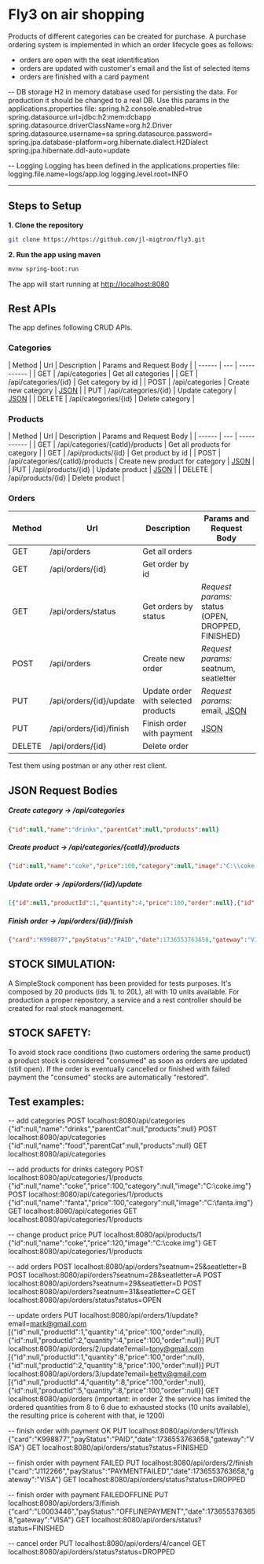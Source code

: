 <h1><b>Fly3 on air shopping</b></h1>

Products of different categories can be created for purchase.
A purchase ordering system is implemented in which an order lifecycle goes as follows: 
- orders are open with the seat identification
- orders are updated with customer's email and the list of selected items
- orders are finished with a card payment 

-- DB storage
H2 in memory database used for persisting the data. For production it should be changed to a real DB.
Use this params in the applications.properties file:
spring.h2.console.enabled=true
spring.datasource.url=jdbc:h2:mem:dcbapp
spring.datasource.driverClassName=org.h2.Driver
spring.datasource.username=sa
spring.datasource.password=
spring.jpa.database-platform=org.hibernate.dialect.H2Dialect
spring.jpa.hibernate.ddl-auto=update

-- Logging
Logging has been defined in the applications.properties file: 
logging.file.name=logs/app.log
logging.level.root=INFO

--------------

## Steps to Setup

**1. Clone the repository**

```bash
git clone https://https://github.com/jl-migtron/fly3.git
```

**2. Run the app using maven**

```bash
mvnw spring-boot:run
```
The app will start running at <http://localhost:8080>

## Rest APIs

The app defines following CRUD APIs.

### Categories

| Method | Url | Description | Params and Request Body |
| ------ | --- | ----------- |
| GET    | /api/categories | Get all categories | 
| GET    | /api/categories/{id} | Get category by id | 
| POST   | /api/categories | Create new category | [JSON](#category) |
| PUT    | /api/categories/{id} | Update category | [JSON](#category) | 
| DELETE | /api/categories/{id} | Delete category |

### Products

| Method | Url | Description | Params and Request Body |
| ------ | --- | ----------- |
| GET    | /api/categories/{catId}/products | Get all products for category | 
| GET    | /api/products/{id} | Get product by id | 
| POST   | /api/categories/{catId}/products | Create new product for category | [JSON](#product) |
| PUT    | /api/products/{id} | Update product | [JSON](#product) |
| DELETE | /api/products/{id} | Delete product |


### Orders

| Method | Url | Description | Params and Request Body |
| ------ | --- | ----------- | ------------------------- |
| GET    | /api/orders | Get all orders |
| GET    | /api/orders/{id} | Get order by id |
| GET    | /api/orders/status | Get orders by status | *Request params:* status (OPEN, DROPPED, FINISHED) 
| POST   | /api/orders | Create new order | *Request params:* seatnum, seatletter | 
| PUT    | /api/orders/{id}/update | Update order with selected products | *Request params:* email, [JSON](#items) | 
| PUT    | /api/orders/{id}/finish | Finish order with payment | [JSON](#payment) | 
| DELETE | /api/orders/{id} | Delete order | |


Test them using postman or any other rest client.

## JSON Request Bodies


##### <a id="category">Create category -> /api/categories</a>
```json
{"id":null,"name":"drinks","parentCat":null,"products":null}
```

##### <a id="product">Create product -> /api/categories/{catId}/products</a>
```json
{"id":null,"name":"coke","price":100,"category":null,"image":"C:\\coke.img"}
```

##### <a id="items">Update order -> /api/orders/{id}/update</a>
```json
[{"id":null,"productId":1,"quantity":4,"price":100,"order":null},{"id":null,"productId":2,"quantity":4,"price":100,"order":null}]
```

##### <a id="payment">Finish order -> /api/orders/{id}/finish</a>
```json
{"card":"K998877","payStatus":"PAID","date":1736553763658,"gateway":"VISA"}
```


## STOCK SIMULATION: 
A SimpleStock component has been provided for tests purposes. It's composed by 20 products (ids 1L to 20L), all with 10 units available. 
For production a proper repository, a service and a rest controller should be created for real stock management. 

## STOCK SAFETY:
To avoid stock race conditions (two customers ordering the same product) a product stock is considered "consumed" as soon as orders are updated (still open).
If the order is eventually cancelled or finished with failed payment the "consumed" stocks are automatically "restored". 

## Test examples:

-- add categories
POST localhost:8080/api/categories {"id":null,"name":"drinks","parentCat":null,"products":null}
POST localhost:8080/api/categories {"id":null,"name":"food","parentCat":null,"products":null}
GET localhost:8080/api/categories

-- add products for drinks category
POST localhost:8080/api/categories/1/products  {"id":null,"name":"coke","price":100,"category":null,"image":"C:\\coke.img"}
POST localhost:8080/api/categories/1/products  {"id":null,"name":"fanta","price":100,"category":null,"image":"C:\\fanta.img"}
GET localhost:8080/api/categories
GET localhost:8080/api/categories/1/products

-- change product price
PUT localhost:8080/api/products/1 {"id":null,"name":"coke","price":120,"image":"C:\\coke.img"}
GET localhost:8080/api/categories/1/products

-- add orders
POST localhost:8080/api/orders?seatnum=25&seatletter=B
POST localhost:8080/api/orders?seatnum=28&seatletter=A
POST localhost:8080/api/orders?seatnum=29&seatletter=D
POST localhost:8080/api/orders?seatnum=31&seatletter=C
GET localhost:8080/api/orders/status?status=OPEN

-- update orders
PUT localhost:8080/api/orders/1/update?email=mark@gmail.com  [{"id":null,"productId":1,"quantity":4,"price":100,"order":null},{"id":null,"productId":2,"quantity":4,"price":100,"order":null}]
PUT localhost:8080/api/orders/2/update?email=tony@gmail.com  [{"id":null,"productId":1,"quantity":8,"price":100,"order":null},{"id":null,"productId":2,"quantity":8,"price":100,"order":null}]
PUT localhost:8080/api/orders/3/update?email=betty@gmail.com  [{"id":null,"productId":4,"quantity":8,"price":100,"order":null},{"id":null,"productId":5,"quantity":8,"price":100,"order":null}]
GET localhost:8080/api/orders
(important: in order 2 the service has limited the ordered quantities from 8 to 6 due to exhausted stocks (10 units available), the resulting price is coherent with that, ie 1200)

-- finish order with payment OK
PUT localhost:8080/api/orders/1/finish {"card":"K998877","payStatus":"PAID","date":1736553763658,"gateway":"VISA"}
GET localhost:8080/api/orders/status?status=FINISHED

-- finish order with payment FAILED
PUT localhost:8080/api/orders/2/finish {"card":"J112266","payStatus":"PAYMENTFAILED","date":1736553763658,"gateway":"VISA"}
GET localhost:8080/api/orders/status?status=DROPPED

-- finish order with payment FAILEDOFFLINE
PUT localhost:8080/api/orders/3/finish {"card":"L0003446","payStatus":"OFFLINEPAYMENT","date":1736553763658,"gateway":"VISA"}
GET localhost:8080/api/orders/status?status=FINISHED

-- cancel order 
PUT localhost:8080/api/orders/4/cancel
GET localhost:8080/api/orders/status?status=DROPPED